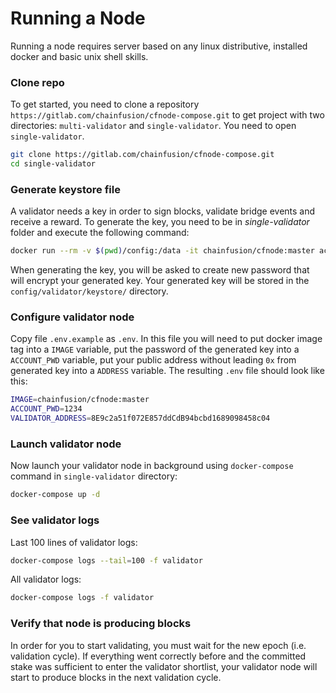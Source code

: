 # Running a Node

Running a node requires server based on any linux distributive, installed docker and basic unix shell skills.

### Clone repo

To get started, you need to clone a repository `https://gitlab.com/chainfusion/cfnode-compose.git` to get project with two directories: `multi-validator` and `single-validator`. You need to open `single-validator`.

```bash
git clone https://gitlab.com/chainfusion/cfnode-compose.git
cd single-validator
```

### Generate keystore file

A validator needs a key in order to sign blocks, validate bridge events and receive a reward. To generate the key, you need to be in _single-validator_ folder and execute the following command:

```bash
docker run --rm -v $(pwd)/config:/data -it chainfusion/cfnode:master account new --datadir=/data
```

When generating the key, you will be asked to create new password that will encrypt your generated key. Your generated key will be stored in the `config/validator/keystore/` directory.

### Configure validator node

Copy file `.env.example` as `.env`. In this file you will need to put docker image tag into a `IMAGE` variable, put the password of the generated key into a `ACCOUNT_PWD` variable, put your public address without leading `0x` from generated key into a `ADDRESS` variable. The resulting `.env` file should look like this:

```bash
IMAGE=chainfusion/cfnode:master
ACCOUNT_PWD=1234
VALIDATOR_ADDRESS=8E9c2a51f072E857ddCdB94bcbd1689098458c04
```

### Launch validator node

Now launch your validator node in background using `docker-compose` command in `single-validator` directory:

```bash
docker-compose up -d
```

### See validator logs

Last 100 lines of validator logs:

```bash
docker-compose logs --tail=100 -f validator
```

All validator logs:

```bash
docker-compose logs -f validator
```

### Verify that node is producing blocks

In order for you to start validating, you must wait for the new epoch (i.e. validation cycle). If everything went correctly before and the committed stake was sufficient to enter the validator shortlist, your validator node will start to produce blocks in the next validation cycle.
